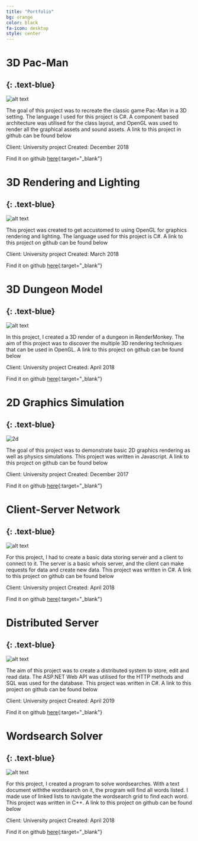 ```yaml
---
title: "Portfolio"
bg: orange
color: black
fa-icon: desktop
style: center
---
```


# 3D Pac-Man
{: .text-blue}
-----------------------------
![alt text](kfoulger.github.io/img/pacmanscreenshot.png)

The goal of this project was to recreate the classic game Pac-Man in a 3D setting. The language I used for this project is C#. A component based architecture was utilised for the class layout, and OpenGL was used to render all the graphical assets and sound assets. A link to this project in github can be found below 

Client: University project     Created: December 2018

Find it on github [here](https://github.com/KFoulger/Games-Architecture){:target="_blank"}


# 3D Rendering and Lighting
{: .text-blue}
-----------------------------
![alt text](kfoulger.github.io/img/3d1screenshot.png)

This project was created to get accustomed to using OpenGL for graphics rendering and lighting. The language used for this project is C#. A link to this project on github can be found below

Client: University project     Created: March 2018

Find it on github [here](https://github.com/KFoulger/3D-Graphics){:target="_blank"}


# 3D Dungeon Model
{: .text-blue}
-----------------------------
![alt text](kfoulger.github.io/img/3d2screenshot.png)

In this project, I created a 3D render of a dungeon in RenderMonkey. The aim of this project was to discover the multiple 3D rendering techniques that can be used in OpenGL. A link to this project on github can be found below

Client: University project     Created: April 2018

Find it on github [here](https://github.com/KFoulger/3D-Dungeon){:target="_blank"}


# 2D Graphics Simulation
{: .text-blue}
-----------------------------
![2d](2dscreenshot.png)

The goal of this project was to demonstrate basic 2D graphics rendering as well as physics simulations. This project was written in Javascript. A link to this project on github can be found below

Client: University project     Created: December 2017

Find it on github [here](https://github.com/KFoulger/2D-Graphics){:target="_blank"}


# Client-Server Network
{: .text-blue}
-----------------------------
![alt text](kfoulger.github.io/img/clientserverscreenshot.png)

For this project, I had to create a basic data storing server and a client to connect to it. The server is a basic whois server, and the client can make requests for data and create new data. This project was written in C#. A link to this project on github can be found below

Client: University project     Created: April 2018

Find it on github [here](https://github.com/KFoulger/Client-Server){:target="_blank"}


# Distributed Server
{: .text-blue}
-----------------------------
![alt text](kfoulger.github.io/img/distributedscreenshot.png)

The aim of this project was to create a distributed system to store, edit and read data. The ASP.NET Web API was utilised for the HTTP methods and SQL was used for the database. This project was written in C#. A link to this project on github can be found below 

Client: University project     Created: April 2019

Find it on github [here](https://github.com/KFoulger/Distributed-Server){:target="_blank"}


# Wordsearch Solver
{: .text-blue}
-----------------------------
![alt text](kfoulger.github.io/img/wordsearchscreenshot.png)

For this project, I created a program to solve wordsearches. With a text document withthe wordsearch on it, the program will find all words listed. I made use of linked lists to navigate the wordsearch grid to find each word. This project was written in C++. A link to this project on github can be found below

Client: University project     Created: April 2018

Find it on github [here](https://github.com/KFoulger/Wordsearch-Solver){:target="_blank"}




